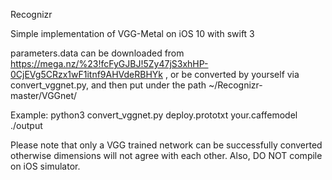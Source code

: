 Recognizr

Simple implementation of VGG-Metal on iOS 10 with swift 3

parameters.data can be downloaded from https://mega.nz/%23!fcFyGJBJ!5Zy47jS3xhHP-0CjEVg5CRzx1wF1itnf9AHVdeRBHYk , or be converted by yourself via convert_vggnet.py, and then put under the path ~/Recognizr-master/VGGnet/

Example: 
python3 convert_vggnet.py deploy.prototxt your.caffemodel ./output

Please note that only a VGG trained network can be successfully converted otherwise dimensions will not agree with each other. Also, DO NOT compile on iOS simulator.

